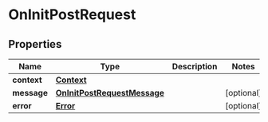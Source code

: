 

# OnInitPostRequest


## Properties

| Name | Type | Description | Notes |
|------------ | ------------- | ------------- | -------------|
|**context** | [**Context**](Context.md) |  |  |
|**message** | [**OnInitPostRequestMessage**](OnInitPostRequestMessage.md) |  |  [optional] |
|**error** | [**Error**](Error.md) |  |  [optional] |



